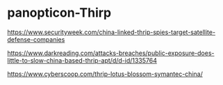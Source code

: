 # panopticon-Thirp

https://www.securityweek.com/china-linked-thrip-spies-target-satellite-defense-companies

https://www.darkreading.com/attacks-breaches/public-exposure-does-little-to-slow-china-based-thrip-apt/d/d-id/1335764

https://www.cyberscoop.com/thrip-lotus-blossom-symantec-china/
